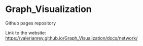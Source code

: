 # Graph_Visualization
Github pages repository

Link to the website: https://valerianrey.github.io/Graph_Visualization/docs/network/
